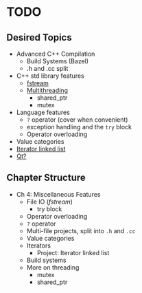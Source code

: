 # TODO

## Desired Topics

- Advanced C++ Compilation
  - Build Systems (Bazel)
  - .h and .cc split
- C++ std library features
  - [fstream](https://github.com/neilbalch/FRC971-Cpp/blob/master/SimpleKalmanFilter.cc)
  - [Multithreading](https://github.com/neilbalch/FRC971-Cpp/blob/master/MultithreadingExample.cc)
    - shared_ptr
    - mutex
- Language features
  - `?` operator (cover when convenient)
  - exception handling and the `try` block
  - Operator overloading
- Value categories
- [Iterator linked list](https://github.com/neilbalch/FRC971-Cpp/tree/master/LinkedList)
- [Qt?](https://www.qt.io/)

## Chapter Structure

- Ch 4: Miscellaneous Features
  - File IO (*fstream*)
    - try block
  - Operator overloading
  - `?` operator
  - Multi-file projects, split into `.h` and `.cc`
  - Value categories
  - Iterators
    - Project: Iterator linked list
  - Build systems
  - More on threading
    - mutex
    - shared_ptr